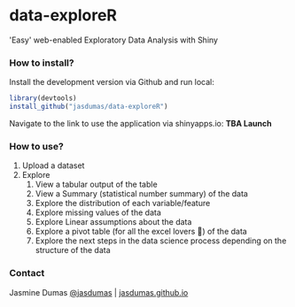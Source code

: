 # data-exploreR
'Easy' web-enabled Exploratory Data Analysis with Shiny

### How to install?

Install the development version via Github and run local:

```r
library(devtools)
install_github("jasdumas/data-exploreR")
```
Navigate to the link to use the application via shinyapps.io: **TBA Launch**

### How to use?

1. Upload a dataset
2. Explore
    1. View a tabular output of the table
    2. View a Summary (statistical number summary) of the data
    3. Explore the distribution of each variable/feature
    4. Explore missing values of the data
    5. Explore Linear assumptions about the data
    6. Explore a pivot table (for all the excel lovers :purple_heart:) of the data
    7. Explore the next steps in the data science process depending on the structure of the data

### Contact

Jasmine Dumas [@jasdumas](https://twitter.com/jasdumas) | [jasdumas.github.io](http://jasdumas.github.io/)

